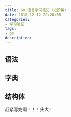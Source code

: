 ```yaml
---
title: Go 语言学习笔记（进阶篇）
date: 2018-12-12 22:20:00
categories:
- 学习笔记
tags: 
- go
description: 
---
```


## 语法


<!-- more -->

## 字典

## 结构体


赶紧写完啊！！！头大！
